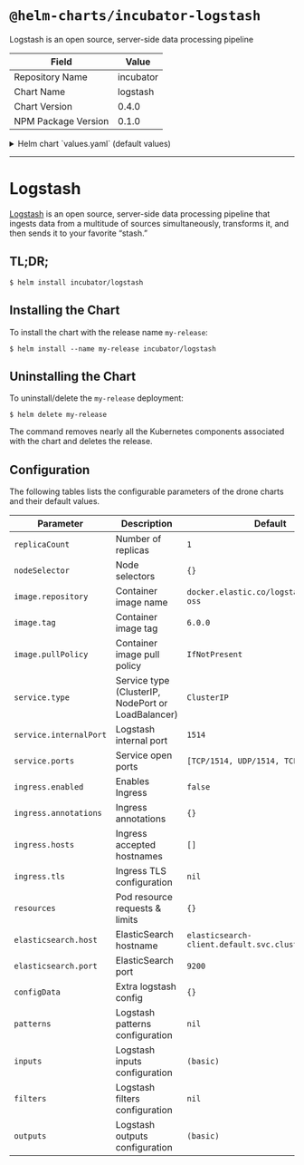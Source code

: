 # `@helm-charts/incubator-logstash`

Logstash is an open source, server-side data processing pipeline

| Field               | Value     |
| ------------------- | --------- |
| Repository Name     | incubator |
| Chart Name          | logstash  |
| Chart Version       | 0.4.0     |
| NPM Package Version | 0.1.0     |

<details>

<summary>Helm chart `values.yaml` (default values)</summary>

```yaml
# Default values for logstash.
# This is a YAML-formatted file.
# Declare variables to be passed into your templates.
replicaCount: 1
nodeSelector: {}
image:
  repository: docker.elastic.co/logstash/logstash-oss
  tag: 6.0.0
  pullPolicy: IfNotPresent
service:
  type: ClusterIP
  internalPort: 1514
  ports:
    - name: 'syslog-tcp'
      protocol: TCP
      containerPort: 1514
    - name: 'syslog-udp'
      protocol: UDP
      containerPort: 1514
    - name: 'filebeat-tcp'
      protocol: TCP
      containerPort: 5044

# Extra config options
configData: {}

ingress:
  enabled: false
  # Used to create an Ingress and Service record.
  # hosts:
  #   - name: "logstash-udp.local"
  #     protocol: UDP
  #     serviceName: logstash-udp
  #     servicePort: 514
  annotations:
    # kubernetes.io/ingress.class: nginx
    # kubernetes.io/tls-acme: "true"
  tls:
    # Secrets must be manually created in the namespace.
    # - secretName: chart-example-tls
    #   hosts:
    #     - chart-example.local
resources:
  {}
  # We usually recommend not to specify default resources and to leave this as a conscious
  # choice for the user. This also increases chances charts run on environments with little
  # resources, such as Minikube. If you do want to specify resources, uncomment the following
  # lines, adjust them as necessary, and remove the curly braces after 'resources:'.
  # limits:
  #  cpu: 100m
  #  memory: 128Mi
  # requests:
  #  cpu: 100m
  #  memory: 128Mi

elasticsearch:
  host: 'elasticsearch-client.default.svc.cluster.local'
  port: 9200

# patterns for filters
# each element will be turned into it's own pattern file
patterns:
  # testpattern: |-
  #     TESTING {"foo":.*}$

inputs:
  main: |-
    input {
      tcp {
        port => "${SYSLOG_PORT}"
        type => syslog
      }
      udp {
        port => 1514
        type => syslog
      }
      beats {
        port => 5044
      }
    }

filters:
  # main: |-
  #   filter {
  #   }

outputs:
  main: |-
    output {
      elasticsearch {
        hosts => ["${ELASTICSEARCH_HOST}:${ELASTICSEARCH_PORT}"]
      }
    }
```

</details>

---

# Logstash

[Logstash](https://www.elastic.co/products/logstash) is an open source, server-side data processing pipeline that ingests data from a multitude of sources simultaneously, transforms it, and then sends it to your favorite “stash.”

## TL;DR;

```console
$ helm install incubator/logstash
```

## Installing the Chart

To install the chart with the release name `my-release`:

```console
$ helm install --name my-release incubator/logstash
```

## Uninstalling the Chart

To uninstall/delete the `my-release` deployment:

```console
$ helm delete my-release
```

The command removes nearly all the Kubernetes components associated with the
chart and deletes the release.

## Configuration

The following tables lists the configurable parameters of the drone charts and their default values.

| Parameter              | Description                                        | Default                                          |
| ---------------------- | -------------------------------------------------- | ------------------------------------------------ |
| `replicaCount`         | Number of replicas                                 | `1`                                              |
| `nodeSelector`         | Node selectors                                     | `{}`                                             |
| `image.repository`     | Container image name                               | `docker.elastic.co/logstash/logstash-oss`        |
| `image.tag`            | Container image tag                                | `6.0.0`                                          |
| `image.pullPolicy`     | Container image pull policy                        | `IfNotPresent`                                   |
| `service.type`         | Service type (ClusterIP, NodePort or LoadBalancer) | `ClusterIP`                                      |
| `service.internalPort` | Logstash internal port                             | `1514`                                           |
| `service.ports`        | Service open ports                                 | `[TCP/1514, UDP/1514, TCP/5044]`                 |
| `ingress.enabled`      | Enables Ingress                                    | `false`                                          |
| `ingress.annotations`  | Ingress annotations                                | `{}`                                             |
| `ingress.hosts`        | Ingress accepted hostnames                         | `[]`                                             |
| `ingress.tls`          | Ingress TLS configuration                          | `nil`                                            |
| `resources`            | Pod resource requests & limits                     | `{}`                                             |
| `elasticsearch.host`   | ElasticSearch hostname                             | `elasticsearch-client.default.svc.cluster.local` |
| `elasticsearch.port`   | ElasticSearch port                                 | `9200`                                           |
| `configData`           | Extra logstash config                              | `{}`                                             |
| `patterns`             | Logstash patterns configuration                    | `nil`                                            |
| `inputs`               | Logstash inputs configuration                      | `(basic)`                                        |
| `filters`              | Logstash filters configuration                     | `nil`                                            |
| `outputs`              | Logstash outputs configuration                     | `(basic)`                                        |
